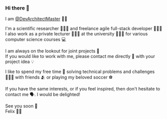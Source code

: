 ### Hi there 👋  

I am [@DevArchitectMaster](https://github.com/DevArchitectMaster) 👱🏼  

I'm a scientific researcher 👨🏼‍🔬 and freelance agile full-stack developer 👨🏼‍💻  
I also work as a private lecturer 👨🏼‍🏫 at the university 👨🏼‍🎓 for various computer science courses 💻  

I am always on the lookout for joint projects 👥  
If you would like to work with me, please contact me directly 💬 with your project idea 💡   

I like to spend my free time 👤 solving technical problems and challenges 🕵🏼‍♂️ with friends 🫂 or playing my beloved soccer ⚽️   

If you have the same interests, or if you feel inspired, then don't hesitate to contact me 🗣. I would be delighted!

See you soon 👀   
Felix 💪🏼



<!--
**DevArchitectMaster/DevArchitectMaster** is a ✨ _special_ ✨ repository because its `README.md` (this file) appears on your GitHub profile.

Here are some ideas to get you started:

- 🔭 I’m currently working on ...
- 🌱 I’m currently learning ...
- 👯 I’m looking to collaborate on ...
- 🤔 I’m looking for help with ...
- 💬 Ask me about ...
- 📫 How to reach me: ...
- 😄 Pronouns: ...
- ⚡ Fun fact: ...
-->
